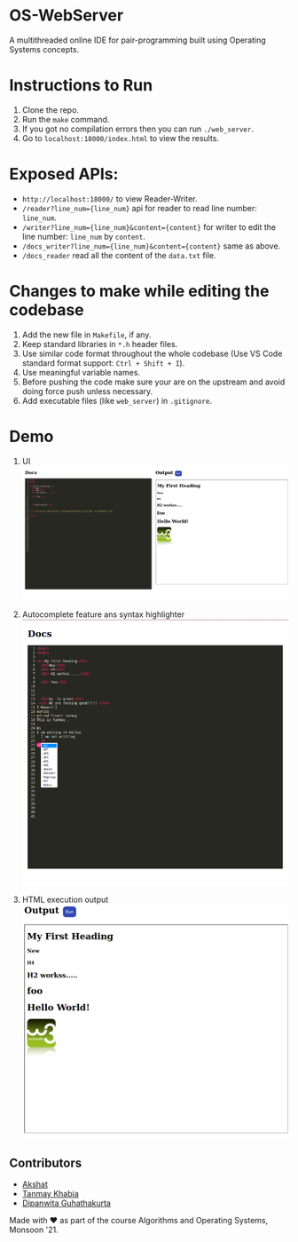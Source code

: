 # OS-WebServer

A multithreaded online IDE for pair-programming built using Operating Systems concepts. 

# Instructions to Run

1. Clone the repo.
2. Run the `make` command.
3. If you got no compilation errors then you can run `./web_server`.
4. Go to `localhost:18000/index.html` to view the results.
  
# Exposed APIs:

- `http://localhost:18000/` to view Reader-Writer.
- `/reader?line_num={line_num}` api for reader to read line number: `line_num`.
- `/writer?line_num={line_num}&content={content}` for writer to edit the line number: `line_num` by `content`.
- `/docs_writer?line_num={line_num}&content={content}` same as above.
- `/docs_reader` read all the content of the `data.txt` file.

# Changes to make while editing the codebase
1. Add the new file in `Makefile`, if any.
2. Keep standard libraries in `*.h` header files.
3. Use similar code format throughout the whole codebase (Use VS Code standard format support: `Ctrl + Shift + I`).
4. Use meaningful variable names.
5. Before pushing the code make sure your are on the upstream and avoid doing force push unless necessary.
6. Add executable files (like `web_server`) in `.gitignore`.

# Demo

1. UI
![UI](./demo/overall_UI.png)

2. Autocomplete feature ans syntax highlighter
![Ac](./demo/autocomplete.png)

3. HTML execution output
![op](./demo/output.png)


## Contributors
- [Akshat](https://github.com/akshatdalton)
- [Tanmay Khabia](https://github.com/tkhabia)
- [Dipanwita Guhathakurta](https://github.com/susiejojo)

Made with ❤️️ as part of the course Algorithms and Operating Systems, Monsoon '21.